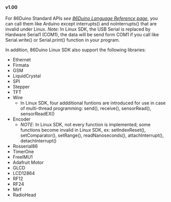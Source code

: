 #### v1.00 ####

For 86Duino Standard APIs *see [86Duino Language Reference page](http://www.86duino.com/?page_id=2255)*,
you can call them like Arduino except interrupts() and noInterrupts() that are invalid under Linux.
_Note_: In Linux SDK, the USB Serial is replaced by Hardware Serial1 (COM1), the data will be send form COM1 if you call like Serial.write() or Serial.print() function in your program. 

In addition, 86Duino Linux SDK also support the following libraries:
 
* Ethernet
* Firmata
* GSM
* LiquidCrystal 
* SPI
* Stepper
* TFT
* Wire
  - In Linux SDK, four addditional funtions are introduced for use in case of multi-thread programming: send(), receive(), sensorRead(), sensorReadEX()
* Encoder
  - _NOTE_: In Linux SDK, not every function is implemented; some functions become invalid in Linux SDK, ex: setIndexReset(), setComparator(), setRange(), readNanoseconds(), attachInterrupt(), detachInterrupt() 
* Rosserial86
* TimerOne
* FreeIMU1
* Adafruit Motor
* GLCD
* LCD12864
* RF12
* RF24
* Mirf
* RadioHead